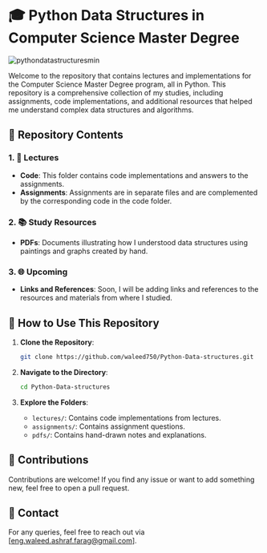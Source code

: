 # 🎓 Python Data Structures in Computer Science Master Degree 
![pythondatastructuresmin](https://github.com/waleed750/Python-Data-structures/assets/102048956/4406cf83-8409-4456-b1bb-3d543fedcf34)

Welcome to the repository that contains lectures and implementations for the Computer Science Master Degree program, all in Python. This repository is a comprehensive collection of my studies, including assignments, code implementations, and additional resources that helped me understand complex data structures and algorithms.

## 📂 Repository Contents

### 1. 📖 Lectures
- **Code**: This folder contains code implementations and answers to the assignments.
- **Assignments**: Assignments are in separate files and are complemented by the corresponding code in the code folder.

### 2. 📚 Study Resources
- **PDFs**: Documents illustrating how I understood data structures using paintings and graphs created by hand.

### 3. 🌐 Upcoming
- **Links and References**: Soon, I will be adding links and references to the resources and materials from where I studied.

## 🚀 How to Use This Repository

1. **Clone the Repository**:
    ```bash
    git clone https://github.com/waleed750/Python-Data-structures.git
    ```

2. **Navigate to the Directory**:
    ```bash
    cd Python-Data-structures
    ```

3. **Explore the Folders**:
    - `lectures/`: Contains code implementations from lectures.
    - `assignments/`: Contains assignment questions.
    - `pdfs/`: Contains hand-drawn notes and explanations.

## 🤝 Contributions

Contributions are welcome! If you find any issue or want to add something new, feel free to open a pull request.

## 📧 Contact

For any queries, feel free to reach out via [eng.waleed.ashraf.farag@gmail.com].
